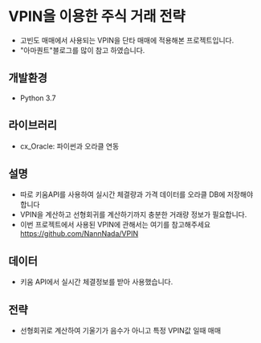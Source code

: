 # VPIN을 이용한 주식 거래 전략
- 고빈도 매매에서 사용되는 VPIN을 단타 매매에 적용해본 프로젝트입니다.
- "아마퀀트"블로그를 많이 참고 하였습니다.

## 개발환경
- Python 3.7

## 라이브러리
- cx_Oracle: 파이썬과 오라클 연동

## 설명
- 따로 키움API를 사용하여 실시간 체결량과 가격 데이터를 오라클 DB에 저장해야 합니다
- VPIN을 계산하고 선형회귀를 계산하기까지 충분한 거래량 정보가 필요합니다.
- 이번 프로젝트에서 사용된 VPIN에 관해서는 여기를 참고해주세요 https://github.com/NannNada/VPIN

## 데이터
- 키움 API에서 실시간 체결정보를 받아 사용했습니다.

## 전략
- 선형회귀로 계산하여 기울기가 음수가 아니고 특정 VPIN값 일때 매매


